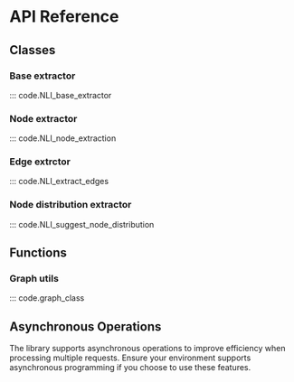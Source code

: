 # API Reference

## Classes

### Base extractor
::: code.NLI_base_extractor

### Node extractor
::: code.NLI_node_extraction

### Edge extrctor
::: code.NLI_extract_edges

### Node distribution extractor
::: code.NLI_suggest_node_distribution


## Functions

### Graph utils
::: code.graph_class


## Asynchronous Operations

The library supports asynchronous operations to improve efficiency when processing multiple requests. Ensure your environment supports asynchronous programming if you choose to use these features.
